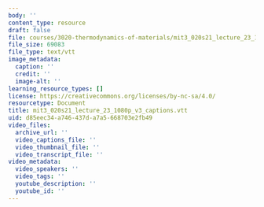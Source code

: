 ```yaml
---
body: ''
content_type: resource
draft: false
file: courses/3020-thermodynamics-of-materials/mit3_020s21_lecture_23_1080p_v3_captions.vtt
file_size: 69083
file_type: text/vtt
image_metadata:
  caption: ''
  credit: ''
  image-alt: ''
learning_resource_types: []
license: https://creativecommons.org/licenses/by-nc-sa/4.0/
resourcetype: Document
title: mit3_020s21_lecture_23_1080p_v3_captions.vtt
uid: d85eec34-a746-437d-a7a5-668703e2fb49
video_files:
  archive_url: ''
  video_captions_file: ''
  video_thumbnail_file: ''
  video_transcript_file: ''
video_metadata:
  video_speakers: ''
  video_tags: ''
  youtube_description: ''
  youtube_id: ''
---
```

